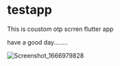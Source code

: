 # testapp

This is coustom otp scrren flutter app

have a good day........

![Screenshot_1666979828](https://user-images.githubusercontent.com/47111321/198703031-7c4f185e-d93a-4f93-a903-ecbf0a41f782.png)

